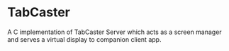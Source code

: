 # TabCaster
A C implementation of TabCaster Server which acts as a screen manager and serves a virtual display to companion client app.
